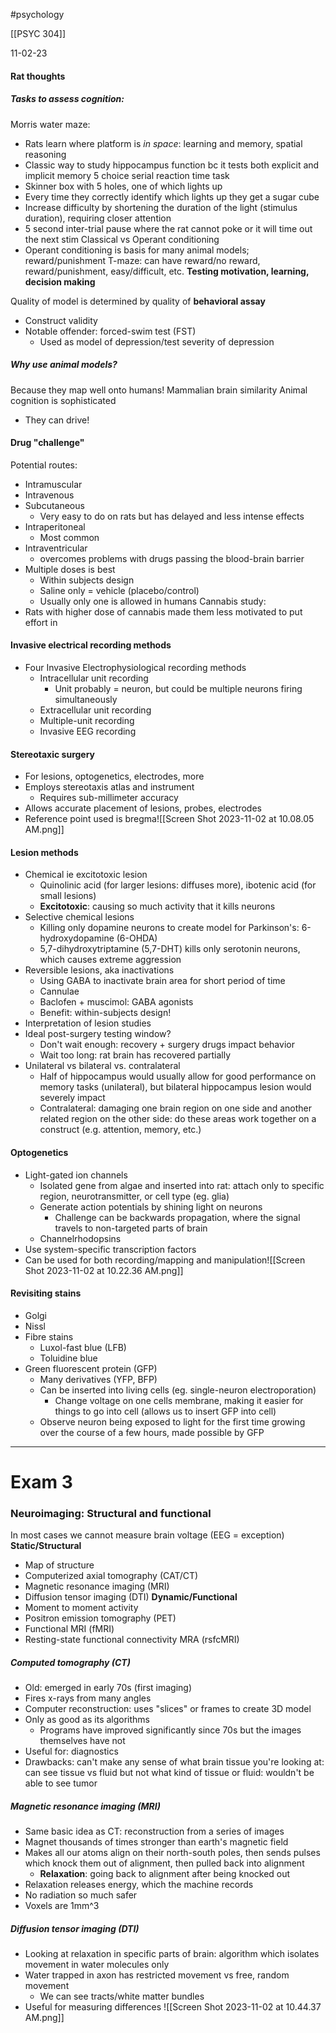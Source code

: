 #psychology 

[[PSYC 304]]

11-02-23

#### Rat thoughts
##### Tasks to assess cognition: 
Morris water maze:
- Rats learn where platform is *in space*: learning and memory, spatial reasoning
- Classic way to study hippocampus function bc it tests both explicit and implicit memory 
5 choice serial reaction time task 
- Skinner box with 5 holes, one of which lights up
- Every time they correctly identify which lights up they get a sugar cube
- Increase difficulty by shortening the duration of the light (stimulus duration), requiring closer attention
- 5 second inter-trial pause where the rat cannot poke or it will time out the next stim
Classical vs Operant conditioning
- Operant conditioning is basis for many animal models; reward/punishment 
T-maze: can have reward/no reward, reward/punishment, easy/difficult, etc. 
**Testing motivation, learning, decision making**

Quality of model is determined by quality of **behavioral assay** 
- Construct validity
- Notable offender: forced-swim test (FST)
	- Used as model of depression/test severity of depression

##### Why use animal models? 
Because they map well onto humans!
Mammalian brain similarity
Animal cognition is sophisticated
- They can drive!

#### Drug "challenge"
Potential routes:
- Intramuscular
- Intravenous
- Subcutaneous
	- Very easy to do on rats but has delayed and less intense effects
- Intraperitoneal 
	- Most common
- Intraventricular
	- overcomes problems with drugs passing the blood-brain barrier
- Multiple doses is best
	- Within subjects design
	- Saline only = vehicle (placebo/control)
	- Usually only one is allowed in humans
Cannabis study: 
- Rats with higher dose of cannabis made them less motivated to put effort in 

#### Invasive electrical recording methods
- Four Invasive Electrophysiological recording methods
	- Intracellular unit recording 
		- Unit probably = neuron, but could be multiple neurons firing simultaneously
	- Extracellular unit recording 
	- Multiple-unit recording 
	- Invasive EEG recording

#### Stereotaxic surgery 
- For lesions, optogenetics, electrodes, more
- Employs stereotaxis atlas and instrument
	- Requires sub-millimeter accuracy 
- Allows accurate placement of lesions, probes, electrodes
- Reference point used is bregma![[Screen Shot 2023-11-02 at 10.08.05 AM.png]]

#### Lesion methods
- Chemical ie excitotoxic lesion
	- Quinolinic acid (for larger lesions: diffuses more), ibotenic acid (for small lesions)
	- **Excitotoxic**: causing so much activity that it kills neurons
- Selective chemical lesions
	- Killing only dopamine neurons to create model for Parkinson's: 6-hydroxydopamine (6-OHDA)
	- 5,7-dihydroxytriptamine (5,7-DHT) kills only serotonin neurons, which causes extreme aggression
- Reversible lesions, aka inactivations
	- Using GABA to inactivate brain area for short period of time
	- Cannulae
	- Baclofen + muscimol: GABA agonists 
	- Benefit: within-subjects design!
- Interpretation of lesion studies
- Ideal post-surgery testing window?
	- Don't wait enough: recovery + surgery drugs impact behavior
	- Wait too long: rat brain has recovered partially
- Unilateral vs bilateral vs. contralateral 
	- Half of hippocampus would usually allow for good performance on memory tasks (unilateral), but bilateral hippocampus lesion would severely impact
	- Contralateral: damaging one brain region on one side and another related region on the other side: do these areas work together on a construct (e.g. attention, memory, etc.)

#### Optogenetics
- Light-gated ion channels
	- Isolated gene from algae and inserted into rat: attach only to specific region, neurotransmitter, or cell type (eg. glia)
	- Generate action potentials by shining light on neurons
		- Challenge can be backwards propagation, where the signal travels to non-targeted parts of brain
	- Channelrhodopsins
- Use system-specific transcription factors
- Can be used for both recording/mapping and manipulation![[Screen Shot 2023-11-02 at 10.22.36 AM.png]]

#### Revisiting stains
- Golgi 
- Nissl
- Fibre stains
	- Luxol-fast blue (LFB)
	- Toluidine blue 
- Green fluorescent protein (GFP)
	- Many derivatives (YFP, BFP)
	- Can be inserted into living cells (eg. single-neuron electroporation)
		- Change voltage on one cells membrane, making it easier for things to go into cell (allows us to insert GFP into cell)
	- Observe neuron being exposed to light for the first time growing over the course of a few hours, made possible by GFP

*****
# Exam 3
### Neuroimaging: Structural and functional
In most cases we cannot measure brain voltage (EEG = exception)
**Static/Structural**
- Map of structure
- Computerized axial tomography (CAT/CT)
- Magnetic resonance imaging (MRI)
- Diffusion tensor imaging (DTI)
**Dynamic/Functional**
- Moment to moment activity
- Positron emission tomography (PET)
- Functional MRI (fMRI)
- Resting-state functional connectivity MRA (rsfcMRI)

##### Computed tomography (CT)
- Old: emerged in early 70s (first imaging)
- Fires x-rays from many angles
- Computer reconstruction: uses "slices" or frames to create 3D model
- Only as good as its algorithms
	- Programs have improved significantly since 70s but the images themselves have not
- Useful for: diagnostics
- Drawbacks: can't make any sense of what brain tissue you're looking at: can see tissue vs fluid but not what kind of tissue or fluid: wouldn't be able to see tumor 

##### Magnetic resonance imaging (MRI)
- Same basic idea as CT: reconstruction from a series of images
- Magnet thousands of times stronger than earth's magnetic field
- Makes all our atoms align on their north-south poles, then sends pulses which knock them out of alignment, then pulled back into alignment 
	- **Relaxation**: going back to alignment after being knocked out
- Relaxation releases energy, which the machine records
- No radiation so much safer 
- Voxels are 1mm^3

##### Diffusion tensor imaging (DTI)
- Looking at relaxation in specific parts of brain: algorithm which isolates movement in water molecules only
- Water trapped in axon has restricted movement vs free, random movement
	- We can see tracts/white matter bundles
- Useful for measuring differences
![[Screen Shot 2023-11-02 at 10.44.37 AM.png]]